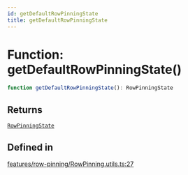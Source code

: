 ```yaml
---
id: getDefaultRowPinningState
title: getDefaultRowPinningState
---
```


# Function: getDefaultRowPinningState()

```ts
function getDefaultRowPinningState(): RowPinningState
```

## Returns

[`RowPinningState`](../interfaces/rowpinningstate.md)

## Defined in

[features/row-pinning/RowPinning.utils.ts:27](https://github.com/TanStack/table/blob/b1e6b79157b0debc7222660572b06c8b857f4605/packages/table-core/src/features/row-pinning/RowPinning.utils.ts#L27)
